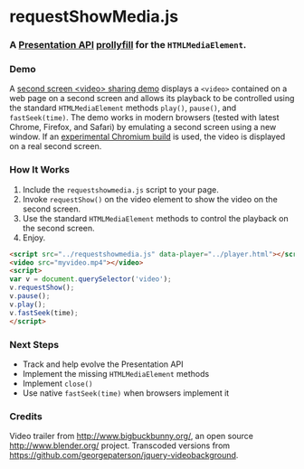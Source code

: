 # requestShowMedia.js
### A [Presentation API](http://webscreens.github.io/presentation-api/) [prollyfill](http://prollyfill.org/) for the `HTMLMediaElement`.

### Demo

A [second screen &lt;video&gt; sharing demo](webscreens.github.io/requestshowmedia/demo/) displays a `<video>` contained on a web page on a second screen and allows its playback to be controlled using the standard `HTMLMediaElement` methods `play()`, `pause()`, and `fastSeek(time)`. The demo works in modern browsers (tested with latest Chrome, Firefox, and Safari) by emulating a second screen using a new window. If an [experimental Chromium build](http://webscreens.github.io/demo/#binaries) is used, the video is displayed on a real second screen.

### How It Works

1. Include the `requestshowmedia.js` script to your page.
1. Invoke `requestShow()` on the video element to show the video on the second screen.
1. Use the standard `HTMLMediaElement` methods to control the playback on the second screen.
1. Enjoy.

```html
<script src="../requestshowmedia.js" data-player="../player.html"></script>
<video src="myvideo.mp4"></video>
<script>
var v = document.querySelector('video');
v.requestShow();
v.pause();
v.play();
v.fastSeek(time);
</script>
```
### Next Steps

* Track and help evolve the Presentation API
* Implement the missing `HTMLMediaElement` methods
* Implement `close()`
* Use native `fastSeek(time)` when browsers implement it

### Credits

Video trailer from http://www.bigbuckbunny.org/, an open source http://www.blender.org/ project.
Transcoded versions from https://github.com/georgepaterson/jquery-videobackground.